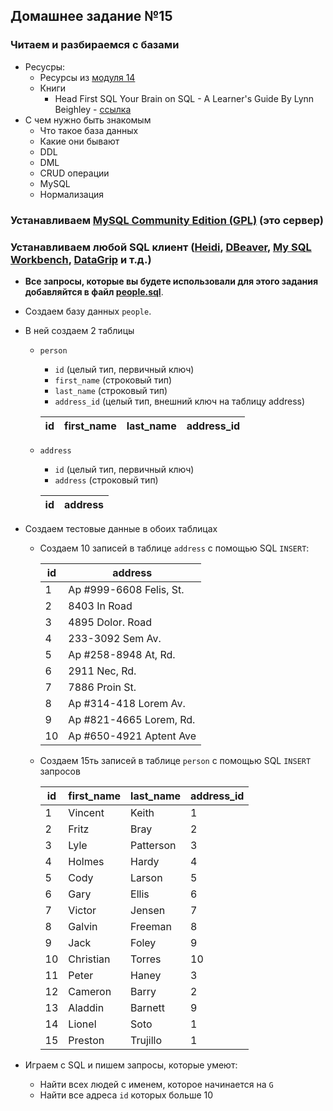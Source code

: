 ## Домашнее задание №15

### Читаем и разбираемся с базами
 * Ресусры:
   * Ресурсы из [модуля 14](https://github.com/rxn1d/courses-2-2016/blob/master/module14/module_14_home_work.md)
   * Книги
     * Head First SQL Your Brain on SQL - A Learner's Guide By Lynn Beighley - [ссылка](http://shop.oreilly.com/product/9780596526849.do)
 * С чем нужно быть знакомым
   * Что такое база данных
   * Какие они бывают
   * DDL
   * DML
   * CRUD операции
   * MySQL
   * Нормализация

### Устанавливаем [MySQL Community Edition (GPL)](http://dev.mysql.com/downloads/) (это сервер)

### Устанавливаем любой SQL клиент ([Heidi](http://www.heidisql.com/), [DBeaver](http://dbeaver.jkiss.org/), [My SQL Workbench](http://dev.mysql.com/downloads/workbench/), [DataGrip](https://www.jetbrains.com/datagrip/) и т.д.)
 * **Все запросы, которые вы будете использовали для этого задания добавляйтся в файл [people.sql](https://github.com/rxn1d/courses-2-2016/blob/master/module15/src/main/resources/people.sql)**.
 * Создаем базу данных `people`.
 * В ней создаем 2 таблицы
   * `person`
     * `id` (целый тип, первичный ключ)
     * `first_name` (строковый тип)
     * `last_name` (строковый тип)
     * `address_id` (целый тип, внешний ключ на таблицу address)

      | id | first_name | last_name | address_id |
      | ---| ---   | ---       | ---        |
   * `address`
     * `id` (целый тип, первичный ключ)
     * `address` (строковый тип)

      | id | address |
      | ---| ---     |
 * Создаем тестовые данные в обоих таблицах
   * Создаем 10 записей в таблице `address` с помощью SQL `INSERT`:

     | id | address |
     | ---| ---     |
     |1|Ap #999-6608 Felis, St.|
     |2|8403 In Road|
     |3|4895 Dolor. Road|
     |4|233-3092 Sem Av.|
     |5|Ap #258-8948 At, Rd.|
     |6|2911 Nec, Rd.|
     |7|7886 Proin St.|
     |8|Ap #314-418 Lorem Av.|
     |9|Ap #821-4665 Lorem, Rd.|
     |10|Ap #650-4921 Aptent Ave|


   * Создаем 15ть записей в таблице `person` c помощью SQL `INSERT` запросов

     | id | first_name | last_name | address_id |
     | ---| ---     | ---  | ---     |
     |1   |Vincent|Keith|1|
     |2|Fritz|Bray|2|
     |3|Lyle|Patterson|3|
     |4|Holmes|Hardy|4|
     |5|Cody|Larson|5|
     |6|Gary|Ellis|6|
     |7|Victor|Jensen|7|
     |8|Galvin|Freeman|8|
     |9|Jack|Foley|9|
     |10|Christian|Torres|10|
     |11|Peter|Haney|3|
     |12|Cameron|Barry|2|
     |13|Aladdin|Barnett|9|
     |14|Lionel|Soto|1|
     |15|Preston|Trujillo|1|

 * Играем с SQL и пишем запросы, которые умеют:
   * Найти всех людей с именем, которое начинается на `G`
   * Найти все адреса `id` которых больше 10
